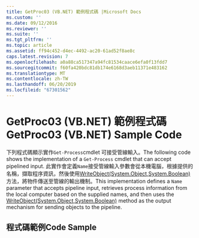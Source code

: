 ```yaml
---
title: GetProc03 (VB.NET) 範例程式碼 |Microsoft Docs
ms.custom: ''
ms.date: 09/12/2016
ms.reviewer: ''
ms.suite: ''
ms.tgt_pltfrm: ''
ms.topic: article
ms.assetid: ff94c452-d4ec-4492-ac20-61ad52f8ae8c
caps.latest.revision: 7
ms.openlocfilehash: a0a88ca517347a94fc81534caace6efa0f13fdd7
ms.sourcegitcommit: f60fa420bdc81db174e6168d3aeb11371e483162
ms.translationtype: MT
ms.contentlocale: zh-TW
ms.lasthandoff: 06/20/2019
ms.locfileid: "67301562"
---
```

# <a name="getproc03-vbnet-sample-code"></a><span data-ttu-id="f3487-102">GetProc03 (VB.NET) 範例程式碼</span><span class="sxs-lookup"><span data-stu-id="f3487-102">GetProc03 (VB.NET) Sample Code</span></span>

<span data-ttu-id="f3487-103">下列程式碼顯示實作`Get-Process`cmdlet 可接受管線輸入。</span><span class="sxs-lookup"><span data-stu-id="f3487-103">The following code shows the implementation of a `Get-Process` cmdlet that can accept pipelined input.</span></span> <span data-ttu-id="f3487-104">此實作會定義`Name`接受管線輸入參數會從本機電腦，根據提供的名稱，擷取程序資訊，然後使用[WriteObject(System.Object,System.Boolean)](/dotnet/api/system.management.automation.cmdlet.writeobject?view=pscore-6.2.0#System_Management_Automation_Cmdlet_WriteObject_System_Object_System_Boolean_)方法，將物件傳送至管線的輸出機制。</span><span class="sxs-lookup"><span data-stu-id="f3487-104">This implementation defines a `Name` parameter that accepts pipeline input, retrieves process information from the local computer based on the supplied names, and then uses the [WriteObject(System.Object,System.Boolean)](/dotnet/api/system.management.automation.cmdlet.writeobject?view=pscore-6.2.0#System_Management_Automation_Cmdlet_WriteObject_System_Object_System_Boolean_) method as the output mechanism for sending objects to the pipeline.</span></span>

## <a name="code-sample"></a><span data-ttu-id="f3487-105">程式碼範例</span><span class="sxs-lookup"><span data-stu-id="f3487-105">Code Sample</span></span>

<!-- TODO!!!: review snippet reference  [!CODE [Msh_samplesgetproc03#getproc03vbAll](Msh_samplesgetproc03#getproc03vbAll)]  -->

